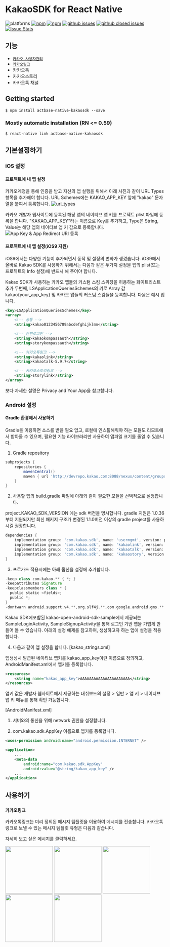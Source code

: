
# KakaoSDK for React Native

![platforms](https://img.shields.io/badge/platforms-Android%20%7C%20iOS-brightgreen.svg?style=flat-square&colorB=191A17)
[![npm](https://img.shields.io/npm/v/actbase-native-kakaosdk.svg?style=flat-square)](https://www.npmjs.com/package/actbase-native-kakaosdk)
[![npm](https://img.shields.io/npm/dm/actbase-native-kakaosdk.svg?style=flat-square&colorB=007ec6)](https://www.npmjs.com/package/actbase-native-kakaosdk)
[![github issues](https://img.shields.io/github/issues/actbase/actbase-native-kakaosdk.svg?style=flat-square)](https://github.com/actbase/actbase-native-kakaosdk/issues)
[![github closed issues](https://img.shields.io/github/issues-closed/actbase/actbase-native-kakaosdk.svg?style=flat-square&colorB=44cc11)](https://github.com/actbase/actbase-native-kakaosdk/issues?q=is%3Aissue+is%3Aclosed)
[![Issue Stats](https://img.shields.io/issuestats/i/github/actbase/actbase-native-kakaosdk.svg?style=flat-square&colorB=44cc11)](http://github.com/actbase/actbase-native-kakaosdk/issues)

## 기능
- [`카카오 사용자관리`]()
- [`카카오링크`](https://github.com/actbase/actbase-native-kakaosdk/blob/master/README.md#카카오링크)
- 카카오톡
- 카카오스토리
- 카카오톡 채널


## Getting started

`$ npm install actbase-native-kakaosdk --save`

### Mostly automatic installation (RN <= 0.59)

`$ react-native link actbase-native-kakaosdk`


## 기본설정하기

### iOS 설정

#### 프로젝트에 내 앱 설정
카카오계정을 통해 인증을 받고 자신의 앱 실행을 위해서 아래 사진과 같이 URL Types 항목을 추가해야 합니다. URL Schemes에는 KAKAO_APP_KEY 앞에 "kakao" 문자열을 붙여서 등록합니다. 
<img src="https://developers.kakao.com/assets/images/ios/url_types.png" alt="url_types">

카카오 개발자 웹사이트에 등록된 해당 앱의 네이티브 앱 키를 프로젝트 plist 파일에 등록을 합니다. "KAKAO_APP_KEY"라는 이름으로 Key를 추가하고, Type은 String, Value는 해당 앱의 네이티브 앱 키 값으로 등록합니다. 
<img src="https://developers.kakao.com/assets/images/ios/setting_plist.png" alt="App Key & App Redirect URI 등록">

#### 프로젝트에 내 앱 설정(iOS9 지원)
iOS9에서는 다양한 기능이 추가되면서 동작 및 설정의 변화가 생겼습니다. iOS9에서 올바로 Kakao SDK를 사용하기 위해서는 다음과 같은 두가지 설정을 앱의 plist(또는 프로젝트의 Info 설정)에 반드시 해 주어야 합니다.

Kakao SDK가 사용하는 카카오 앱들의 커스텀 스킴 스위칭을 허용하는 화이트리스트 추가
두번째, LSApplicationQueriesSchemes의 키로 Array 값 kakao{your_app_key} 및 카카오 앱들의 커스텀 스킴들을 등록합니다. 다음은 예시 입니다.

```xml
<key>LSApplicationQueriesSchemes</key>
<array>
    <!-- 공통 -->
    <string>kakao0123456789abcdefghijklmn</string>

    <!-- 간편로그인 -->
    <string>kakaokompassauth</string>
    <string>storykompassauth</string>

    <!-- 카카오톡링크 -->
    <string>kakaolink</string>         
    <string>kakaotalk-5.9.7</string>

    <!-- 카카오스토리링크 -->
    <string>storylink</string>
</array>
```

보다 자세한 설명은 Privacy and Your App을 참고합니다.


### Android 설정

#### Gradle 환경에서 사용하기
Gradle을 이용하면 소스를 받을 필요 없고, 로컬에 인스톨해줘야 하는 모듈도 리모트에서 받아올 수 있으며, 필요한 기능 라이브러리만 사용하여 앱파일 크기를 줄일 수 있습니다.

1. Gradle repository

```gradle
subprojects {
    repositories {
        mavenCentral()
        maven { url 'http://devrepo.kakao.com:8088/nexus/content/groups/public/' }
    }
}
```
2. 사용할 앱의 build.gradle 파일에 아래와 같이 필요한 모듈을 선택적으로 설정합니다.

project.KAKAO_SDK_VERSION 에는 sdk 버전을 명시합니다. gradle 지원은 1.0.36부터 지원되지만 최신 패키지 구조가 변경된 1.1.0버전 이상의 gradle project를 사용하시길 권장합니다.

``` gradle
dependencies {
    implementation group: 'com.kakao.sdk', name: 'usermgmt', version: project.KAKAO_SDK_VERSION
    implementation group: 'com.kakao.sdk', name: 'kakaolink', version: project.KAKAO_SDK_VERSION
    implementation group: 'com.kakao.sdk', name: 'kakaotalk', version: project.KAKAO_SDK_VERSION
    implementation group: 'com.kakao.sdk', name: 'kakaostory', version: project.KAKAO_SDK_VERSION
}

```

3. 프로가드 적용시에는 아래 옵션을 설정에 추가합니다.

``` gradle
-keep class com.kakao.** { *; }
-keepattributes Signature
-keepclassmembers class * {
  public static <fields>;
  public *;
}
-dontwarn android.support.v4.**,org.slf4j.**,com.google.android.gms.**
```
Kakao SDK에포함된 kakao-open-android-sdk-sample에서 제공되는 SampleLoginActivity, SampleSignupActivity을 통해 로그인 기반 앱을 가볍게 만들어 볼 수 있습니다. 아래의 설정 예제를 참고하여, 생성하고자 하는 앱에 설정을 적용합니다.

4. 다음과 같이 앱 설정을 합니다. [kakao_strings.xml]

앱생성시 발급된 네이티브 앱키를 kakao_app_key이란 이름으로 정의하고, AndroidManifest.xml에서 앱키를 등록합니다.
```xml
<resources>
    <string name="kakao_app_key">AAAAAAAAAAAAAAAAAAAAAA</string>
</resources>
```
앱키 값은 개발자 웹사이트에서 제공하는 대쉬보드의 설정 > 일반 > 앱 키 > 네이티브 앱 키 메뉴를 통해 확인 가능합니다.

[AndroidManifest.xml]

1. 서버와의 통신을 위해 network 권한을 설정합니다.

2. com.kakao.sdk.AppKey 이름으로 앱키를 등록합니다.

<!-- 1 -->
```xml
<uses-permission android:name="android.permission.INTERNET" />

<application>
    ...
    <meta-data
        android:name="com.kakao.sdk.AppKey"
        android:value="@string/kakao_app_key" />
    ...
</application>
```

## 사용하기 

### `카카오링크`

카카오톡링크는 미리 정의된 메시지 템플릿을 이용하여 메시지를 전송합니다. 카카오톡링크로 보낼 수 있는 메시지 템플릿 유형은 다음과 같습니다.

자세히 보고 싶은 메시지를 클릭하세요.

[<img width="150" src="https://developers.kakao.com/assets/images/dashboard/default_feed.png">](https://github.com/actbase/actbase-native-kakaosdk/blob/master/docs/Link.md#피드-템플릿-보내기)
[<img width="150" src="https://developers.kakao.com/assets/images/dashboard/default_list.png">](https://github.com/actbase/actbase-native-kakaosdk/blob/master/docs/Link.md#리스트-템플릿-보내기)
[<img width="150" src="https://developers.kakao.com/assets/images/dashboard/default_commerce.png">](https://github.com/actbase/actbase-native-kakaosdk/blob/master/docs/Link.md#커머스-템플릿-보내기)
[<img width="150" src="https://developers.kakao.com/assets/images/dashboard/default_location.png">](https://github.com/actbase/actbase-native-kakaosdk/blob/master/docs/Link.md#위치-템플릿-보내기)
[<img width="150" src="https://developers.kakao.com/assets/images/dashboard/default_scrap.png">](https://github.com/actbase/actbase-native-kakaosdk/blob/master/docs/Link.md#스크랩-템플릿-보내기)


  
